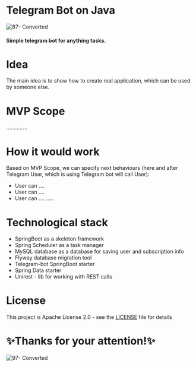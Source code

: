 # Telegram Bot on Java
![87- Converted](https://snipp.ru/uploads/view/d880306f44d95f58d3a955e22d3ae165.png)

#### Simple telegram bot for anything tasks.

# Idea
The main idea is to show how to create real application, which can be used by someone else. 

# MVP Scope
..............

# How it would work
Based on MVP Scope, we can specify next behaviours (here and after Telegram User, which is using Telegram bot will call User):
- User can ....
- User can .... 
- User can ....
.....

# Technological stack
- SpringBoot as a skeleton framework
- Spring Scheduler as a task manager
- MySQL database as a database for saving user and subscription info
- Flyway database migration tool
- Telegram-bot SpringBoot starter
- Spring Data starter
- Unirest - lib for working with REST calls

# License
This project is Apache License 2.0 - see the [LICENSE](LICENSE) file for details

# ✨Thanks for your attention!✨
![97- Converted](https://i.ytimg.com/vi/s9Oklu-AQGQ/maxresdefault.jpg)
